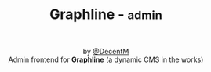 <h1 align="center">
  Graphline -
  <small>admin</small>
</h1>

<div align="center">
  <br>

  by [@DecentM](https://github.com/DecentM)  
  Admin frontend for <b>Graphline</b> (a dynamic CMS in the works)
</div>
